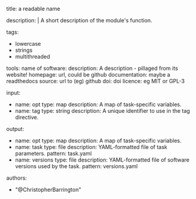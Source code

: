 title: a readable name

description: |
  A short description of the module's function.

tags:
  - lowercase
  - strings
  - multithreaded

tools:
  name of software:
    description: A description - pillaged from its website!
    homepage: url, could be github
    documentation: maybe a readthedocs
    source: url to (eg) github
    doi: doi
    licence: eg MIT or GPL-3

input:
  - name: opt
    type: map
    description: A map of task-specific variables.
  - name: tag
    type: string
    description: A unique identifier to use in the tag directive.

output:
  - name: opt
    type: map
    description: A map of task-specific variables.
  - name: task
    type: file
    description: YAML-formatted file of task parameters.
    pattern: task.yaml
  - name: versions
    type: file
    description: YAML-formatted file of software versions used by the task.
    pattern: versions.yaml

authors:
  - "@ChristopherBarrington"

